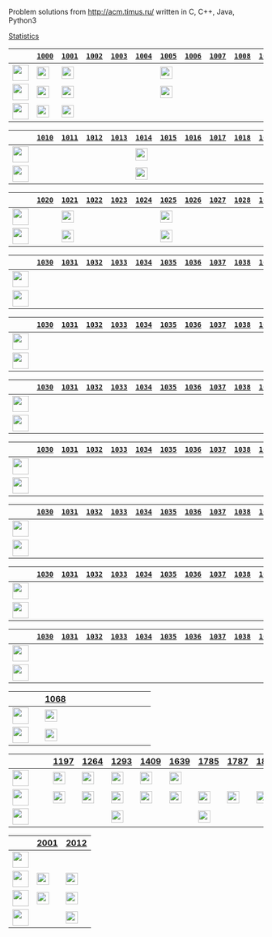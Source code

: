 Problem solutions from http://acm.timus.ru/ written in C, C++, Java, Python3

[Statistics](https://acm.timus.ru/author.aspx?id=70729)


&nbsp;|[`1000`](http://acm.timus.ru/problem.aspx?space=1&num=1000)|[`1001`](http://acm.timus.ru/problem.aspx?space=1&num=1001)|[`1002`](http://acm.timus.ru/problem.aspx?space=1&num=1002)|[`1003`](http://acm.timus.ru/problem.aspx?space=1&num=1003)|[`1004`](http://acm.timus.ru/problem.aspx?space=1&num=1004)|[`1005`](http://acm.timus.ru/problem.aspx?space=1&num=1005)|[`1006`](http://acm.timus.ru/problem.aspx?space=1&num=1006)|[`1007`](http://acm.timus.ru/problem.aspx?space=1&num=1007)|[`1008`](http://acm.timus.ru/problem.aspx?space=1&num=1008)|[`1009`](http://acm.timus.ru/problem.aspx?space=1&num=1009)|
-|-|-|-|-|-|-|-|-|-|-|
<img src="https://github.com/konpa/devicon/raw/master/icons/c/c-line.svg?sanitize=true" alt="" width="32px">|<img src="https://github.com/google/material-design-icons/blob/master/action/svg/production/ic_done_24px.svg?sanitize=true" alt="" width="24px">|<img src="https://github.com/google/material-design-icons/blob/master/action/svg/production/ic_done_24px.svg?sanitize=true" alt="" width="24px">||||<img src="https://github.com/google/material-design-icons/blob/master/action/svg/production/ic_done_24px.svg?sanitize=true" alt="" width="24px">|||||
<img src="https://github.com/konpa/devicon/raw/master/icons/cplusplus/cplusplus-line.svg?sanitize=true" alt="" width="32px">|<img src="https://github.com/google/material-design-icons/blob/master/action/svg/production/ic_done_24px.svg?sanitize=true" alt="" width="24px">|<img src="https://github.com/google/material-design-icons/blob/master/action/svg/production/ic_done_24px.svg?sanitize=true" alt="" width="24px">||||<img src="https://github.com/google/material-design-icons/blob/master/action/svg/production/ic_done_24px.svg?sanitize=true" alt="" width="24px">|||||
<img src="https://github.com/konpa/devicon/raw/master/icons/python/python-original.svg?sanitize=true" alt="" width="32px">|<img src="https://github.com/google/material-design-icons/blob/master/action/svg/production/ic_done_24px.svg?sanitize=true" alt="" width="24px">|<img src="https://github.com/google/material-design-icons/blob/master/action/svg/production/ic_done_24px.svg?sanitize=true" alt="" width="24px">|||||||||

&nbsp;|[`1010`](http://acm.timus.ru/problem.aspx?space=1&num=1010)|[`1011`](http://acm.timus.ru/problem.aspx?space=1&num=1011)|[`1012`](http://acm.timus.ru/problem.aspx?space=1&num=1012)|[`1013`](http://acm.timus.ru/problem.aspx?space=1&num=1013)|[`1014`](http://acm.timus.ru/problem.aspx?space=1&num=1014)|[`1015`](http://acm.timus.ru/problem.aspx?space=1&num=1015)|[`1016`](http://acm.timus.ru/problem.aspx?space=1&num=1016)|[`1017`](http://acm.timus.ru/problem.aspx?space=1&num=1017)|[`1018`](http://acm.timus.ru/problem.aspx?space=1&num=1018)|[`1019`](http://acm.timus.ru/problem.aspx?space=1&num=1019)
-|-|-|-|-|-|-|-|-|-|-|
<img src="https://github.com/konpa/devicon/raw/master/icons/c/c-line.svg?sanitize=true" alt="" width="32px">|||||<img src="https://github.com/google/material-design-icons/blob/master/action/svg/production/ic_done_24px.svg?sanitize=true" alt="" width="24px">||||||
<img src="https://github.com/konpa/devicon/raw/master/icons/cplusplus/cplusplus-line.svg?sanitize=true" alt="" width="32px">|||||<img src="https://github.com/google/material-design-icons/blob/master/action/svg/production/ic_done_24px.svg?sanitize=true" alt="" width="24px">||||||

&nbsp;|[`1020`](http://acm.timus.ru/problem.aspx?space=1&num=1020)|[`1021`](http://acm.timus.ru/problem.aspx?space=1&num=1021)|[`1022`](http://acm.timus.ru/problem.aspx?space=1&num=1022)|[`1023`](http://acm.timus.ru/problem.aspx?space=1&num=1023)|[`1024`](http://acm.timus.ru/problem.aspx?space=1&num=1024)|[`1025`](http://acm.timus.ru/problem.aspx?space=1&num=1025)|[`1026`](http://acm.timus.ru/problem.aspx?space=1&num=1026)|[`1027`](http://acm.timus.ru/problem.aspx?space=1&num=1027)|[`1028`](http://acm.timus.ru/problem.aspx?space=1&num=1028)|[`1029`](http://acm.timus.ru/problem.aspx?space=1&num=1029)
-|-|-|-|-|-|-|-|-|-|-|
<img src="https://github.com/konpa/devicon/raw/master/icons/c/c-line.svg?sanitize=true" alt="" width="32px">||<img src="https://github.com/google/material-design-icons/blob/master/action/svg/production/ic_done_24px.svg?sanitize=true" alt="" width="24px">||||<img src="https://github.com/google/material-design-icons/blob/master/action/svg/production/ic_done_24px.svg?sanitize=true" alt="" width="24px">|||||
<img src="https://github.com/konpa/devicon/raw/master/icons/cplusplus/cplusplus-line.svg?sanitize=true" alt="" width="32px">||<img src="https://github.com/google/material-design-icons/blob/master/action/svg/production/ic_done_24px.svg?sanitize=true" alt="" width="24px">||||<img src="https://github.com/google/material-design-icons/blob/master/action/svg/production/ic_done_24px.svg?sanitize=true" alt="" width="24px">|||||

&nbsp;|[`1030`](http://acm.timus.ru/problem.aspx?space=1&num=1030)|[`1031`](http://acm.timus.ru/problem.aspx?space=1&num=1031)|[`1032`](http://acm.timus.ru/problem.aspx?space=1&num=1032)|[`1033`](http://acm.timus.ru/problem.aspx?space=1&num=1033)|[`1034`](http://acm.timus.ru/problem.aspx?space=1&num=1034)|[`1035`](http://acm.timus.ru/problem.aspx?space=1&num=1035)|[`1036`](http://acm.timus.ru/problem.aspx?space=1&num=1036)|[`1037`](http://acm.timus.ru/problem.aspx?space=1&num=1037)|[`1038`](http://acm.timus.ru/problem.aspx?space=1&num=1038)|[`1039`](http://acm.timus.ru/problem.aspx?space=1&num=1039)
-|-|-|-|-|-|-|-|-|-|-|
<img src="https://github.com/konpa/devicon/raw/master/icons/c/c-line.svg?sanitize=true" alt="" width="32px">|||||||||||
<img src="https://github.com/konpa/devicon/raw/master/icons/cplusplus/cplusplus-line.svg?sanitize=true" alt="" width="32px">|||||||||||

&nbsp;|[`1030`](http://acm.timus.ru/problem.aspx?space=1&num=1030)|[`1031`](http://acm.timus.ru/problem.aspx?space=1&num=1031)|[`1032`](http://acm.timus.ru/problem.aspx?space=1&num=1032)|[`1033`](http://acm.timus.ru/problem.aspx?space=1&num=1033)|[`1034`](http://acm.timus.ru/problem.aspx?space=1&num=1034)|[`1035`](http://acm.timus.ru/problem.aspx?space=1&num=1035)|[`1036`](http://acm.timus.ru/problem.aspx?space=1&num=1036)|[`1037`](http://acm.timus.ru/problem.aspx?space=1&num=1037)|[`1038`](http://acm.timus.ru/problem.aspx?space=1&num=1038)|[`1039`](http://acm.timus.ru/problem.aspx?space=1&num=1039)
-|-|-|-|-|-|-|-|-|-|-|
<img src="https://github.com/konpa/devicon/raw/master/icons/c/c-line.svg?sanitize=true" alt="" width="32px">|||||||||||
<img src="https://github.com/konpa/devicon/raw/master/icons/cplusplus/cplusplus-line.svg?sanitize=true" alt="" width="32px">|||||||||||

&nbsp;|[`1030`](http://acm.timus.ru/problem.aspx?space=1&num=1030)|[`1031`](http://acm.timus.ru/problem.aspx?space=1&num=1031)|[`1032`](http://acm.timus.ru/problem.aspx?space=1&num=1032)|[`1033`](http://acm.timus.ru/problem.aspx?space=1&num=1033)|[`1034`](http://acm.timus.ru/problem.aspx?space=1&num=1034)|[`1035`](http://acm.timus.ru/problem.aspx?space=1&num=1035)|[`1036`](http://acm.timus.ru/problem.aspx?space=1&num=1036)|[`1037`](http://acm.timus.ru/problem.aspx?space=1&num=1037)|[`1038`](http://acm.timus.ru/problem.aspx?space=1&num=1038)|[`1039`](http://acm.timus.ru/problem.aspx?space=1&num=1039)
-|-|-|-|-|-|-|-|-|-|-|
<img src="https://github.com/konpa/devicon/raw/master/icons/c/c-line.svg?sanitize=true" alt="" width="32px">|||||||||||
<img src="https://github.com/konpa/devicon/raw/master/icons/cplusplus/cplusplus-line.svg?sanitize=true" alt="" width="32px">|||||||||||

&nbsp;|[`1030`](http://acm.timus.ru/problem.aspx?space=1&num=1030)|[`1031`](http://acm.timus.ru/problem.aspx?space=1&num=1031)|[`1032`](http://acm.timus.ru/problem.aspx?space=1&num=1032)|[`1033`](http://acm.timus.ru/problem.aspx?space=1&num=1033)|[`1034`](http://acm.timus.ru/problem.aspx?space=1&num=1034)|[`1035`](http://acm.timus.ru/problem.aspx?space=1&num=1035)|[`1036`](http://acm.timus.ru/problem.aspx?space=1&num=1036)|[`1037`](http://acm.timus.ru/problem.aspx?space=1&num=1037)|[`1038`](http://acm.timus.ru/problem.aspx?space=1&num=1038)|[`1039`](http://acm.timus.ru/problem.aspx?space=1&num=1039)
-|-|-|-|-|-|-|-|-|-|-|
<img src="https://github.com/konpa/devicon/raw/master/icons/c/c-line.svg?sanitize=true" alt="" width="32px">|||||||||||
<img src="https://github.com/konpa/devicon/raw/master/icons/cplusplus/cplusplus-line.svg?sanitize=true" alt="" width="32px">|||||||||||

&nbsp;|[`1030`](http://acm.timus.ru/problem.aspx?space=1&num=1030)|[`1031`](http://acm.timus.ru/problem.aspx?space=1&num=1031)|[`1032`](http://acm.timus.ru/problem.aspx?space=1&num=1032)|[`1033`](http://acm.timus.ru/problem.aspx?space=1&num=1033)|[`1034`](http://acm.timus.ru/problem.aspx?space=1&num=1034)|[`1035`](http://acm.timus.ru/problem.aspx?space=1&num=1035)|[`1036`](http://acm.timus.ru/problem.aspx?space=1&num=1036)|[`1037`](http://acm.timus.ru/problem.aspx?space=1&num=1037)|[`1038`](http://acm.timus.ru/problem.aspx?space=1&num=1038)|[`1039`](http://acm.timus.ru/problem.aspx?space=1&num=1039)
-|-|-|-|-|-|-|-|-|-|-|
<img src="https://github.com/konpa/devicon/raw/master/icons/c/c-line.svg?sanitize=true" alt="" width="32px">|||||||||||
<img src="https://github.com/konpa/devicon/raw/master/icons/cplusplus/cplusplus-line.svg?sanitize=true" alt="" width="32px">|||||||||||

&nbsp;|[`1030`](http://acm.timus.ru/problem.aspx?space=1&num=1030)|[`1031`](http://acm.timus.ru/problem.aspx?space=1&num=1031)|[`1032`](http://acm.timus.ru/problem.aspx?space=1&num=1032)|[`1033`](http://acm.timus.ru/problem.aspx?space=1&num=1033)|[`1034`](http://acm.timus.ru/problem.aspx?space=1&num=1034)|[`1035`](http://acm.timus.ru/problem.aspx?space=1&num=1035)|[`1036`](http://acm.timus.ru/problem.aspx?space=1&num=1036)|[`1037`](http://acm.timus.ru/problem.aspx?space=1&num=1037)|[`1038`](http://acm.timus.ru/problem.aspx?space=1&num=1038)|[`1039`](http://acm.timus.ru/problem.aspx?space=1&num=1039)
-|-|-|-|-|-|-|-|-|-|-|
<img src="https://github.com/konpa/devicon/raw/master/icons/c/c-line.svg?sanitize=true" alt="" width="32px">|||||||||||
<img src="https://github.com/konpa/devicon/raw/master/icons/cplusplus/cplusplus-line.svg?sanitize=true" alt="" width="32px">|||||||||||

&nbsp;|[`1030`](http://acm.timus.ru/problem.aspx?space=1&num=1030)|[`1031`](http://acm.timus.ru/problem.aspx?space=1&num=1031)|[`1032`](http://acm.timus.ru/problem.aspx?space=1&num=1032)|[`1033`](http://acm.timus.ru/problem.aspx?space=1&num=1033)|[`1034`](http://acm.timus.ru/problem.aspx?space=1&num=1034)|[`1035`](http://acm.timus.ru/problem.aspx?space=1&num=1035)|[`1036`](http://acm.timus.ru/problem.aspx?space=1&num=1036)|[`1037`](http://acm.timus.ru/problem.aspx?space=1&num=1037)|[`1038`](http://acm.timus.ru/problem.aspx?space=1&num=1038)|[`1039`](http://acm.timus.ru/problem.aspx?space=1&num=1039)
-|-|-|-|-|-|-|-|-|-|-|
<img src="https://github.com/konpa/devicon/raw/master/icons/c/c-line.svg?sanitize=true" alt="" width="32px">|||||||||||
<img src="https://github.com/konpa/devicon/raw/master/icons/cplusplus/cplusplus-line.svg?sanitize=true" alt="" width="32px">|||||||||||

&nbsp;||[1068](http://acm.timus.ru/problem.aspx?space=1&num=1068)|||||||||||
-|-|-|-|-|-|-|-|-|-|-|-|-|
<img src="https://github.com/konpa/devicon/raw/master/icons/c/c-line.svg?sanitize=true" alt="" width="32px">||<img src="https://github.com/google/material-design-icons/blob/master/action/svg/production/ic_done_24px.svg?sanitize=true" alt="" width="24px">|||||||||||
<img src="https://github.com/konpa/devicon/raw/master/icons/cplusplus/cplusplus-line.svg?sanitize=true" alt="" width="32px">||<img src="https://github.com/google/material-design-icons/blob/master/action/svg/production/ic_done_24px.svg?sanitize=true" alt="" width="24px">|||||||||||

&nbsp;|||[1197](http://acm.timus.ru/problem.aspx?space=1&num=1197)|[1264](http://acm.timus.ru/problem.aspx?space=1&num=1264)|[1293](http://acm.timus.ru/problem.aspx?space=1&num=1293)|[1409](http://acm.timus.ru/problem.aspx?space=1&num=1409)|[1639](http://acm.timus.ru/problem.aspx?space=1&num=1639)|[1785](http://acm.timus.ru/problem.aspx?space=1&num=1785)|[1787](http://acm.timus.ru/problem.aspx?space=1&num=1787)|[1820](http://acm.timus.ru/problem.aspx?space=1&num=1820)|[1877](http://acm.timus.ru/problem.aspx?space=1&num=1877)|[1880](http://acm.timus.ru/problem.aspx?space=1&num=1880)|
-|-|-|-|-|-|-|-|-|-|-|-|-|
<img src="https://github.com/konpa/devicon/raw/master/icons/c/c-line.svg?sanitize=true" alt="" width="32px">|||<img src="https://github.com/google/material-design-icons/blob/master/action/svg/production/ic_done_24px.svg?sanitize=true" alt="" width="24px">|<img src="https://github.com/google/material-design-icons/blob/master/action/svg/production/ic_done_24px.svg?sanitize=true" alt="" width="24px">|<img src="https://github.com/google/material-design-icons/blob/master/action/svg/production/ic_done_24px.svg?sanitize=true" alt="" width="24px">|<img src="https://github.com/google/material-design-icons/blob/master/action/svg/production/ic_done_24px.svg?sanitize=true" alt="" width="24px">|<img src="https://github.com/google/material-design-icons/blob/master/action/svg/production/ic_done_24px.svg?sanitize=true" alt="" width="24px">||||||
<img src="https://github.com/konpa/devicon/raw/master/icons/cplusplus/cplusplus-line.svg?sanitize=true" alt="" width="32px">|||<img src="https://github.com/google/material-design-icons/blob/master/action/svg/production/ic_done_24px.svg?sanitize=true" alt="" width="24px">|<img src="https://github.com/google/material-design-icons/blob/master/action/svg/production/ic_done_24px.svg?sanitize=true" alt="" width="24px">|<img src="https://github.com/google/material-design-icons/blob/master/action/svg/production/ic_done_24px.svg?sanitize=true" alt="" width="24px">|<img src="https://github.com/google/material-design-icons/blob/master/action/svg/production/ic_done_24px.svg?sanitize=true" alt="" width="24px">|<img src="https://github.com/google/material-design-icons/blob/master/action/svg/production/ic_done_24px.svg?sanitize=true" alt="" width="24px">|<img src="https://github.com/google/material-design-icons/blob/master/action/svg/production/ic_done_24px.svg?sanitize=true" alt="" width="24px">|<img src="https://github.com/google/material-design-icons/blob/master/action/svg/production/ic_done_24px.svg?sanitize=true" alt="" width="24px">|<img src="https://github.com/google/material-design-icons/blob/master/action/svg/production/ic_done_24px.svg?sanitize=true" alt="" width="24px">|<img src="https://github.com/google/material-design-icons/blob/master/action/svg/production/ic_done_24px.svg?sanitize=true" alt="" width="24px">|<img src="https://github.com/google/material-design-icons/blob/master/action/svg/production/ic_done_24px.svg?sanitize=true" alt="" width="24px">|
<img src="https://github.com/konpa/devicon/raw/master/icons/python/python-original.svg?sanitize=true" alt="" width="32px">|||||<img src="https://github.com/google/material-design-icons/blob/master/action/svg/production/ic_done_24px.svg?sanitize=true" alt="" width="24px">|||<img src="https://github.com/google/material-design-icons/blob/master/action/svg/production/ic_done_24px.svg?sanitize=true" alt="" width="24px">|||||
    
&nbsp;|[2001](http://acm.timus.ru/problem.aspx?space=1&num=2001)|[2012](http://acm.timus.ru/problem.aspx?space=1&num=2012)|
-|-|-|
<img src="https://github.com/konpa/devicon/raw/master/icons/c/c-line.svg?sanitize=true" alt="" width="32px">|||
<img src="https://github.com/konpa/devicon/raw/master/icons/cplusplus/cplusplus-line.svg?sanitize=true" alt="" width="32px">|<img src="https://github.com/google/material-design-icons/blob/master/action/svg/production/ic_done_24px.svg?sanitize=true" alt="" width="24px">|<img src="https://github.com/google/material-design-icons/blob/master/action/svg/production/ic_done_24px.svg?sanitize=true" alt="" width="24px">|
<img src="https://github.com/konpa/devicon/raw/master/icons/java/java-original.svg?sanitize=true" alt="" width="32px">|<img src="https://github.com/google/material-design-icons/blob/master/action/svg/production/ic_done_24px.svg?sanitize=true" alt="" width="24px">|<img src="https://github.com/google/material-design-icons/blob/master/action/svg/production/ic_done_24px.svg?sanitize=true" alt="" width="24px">|
<img src="https://github.com/konpa/devicon/raw/master/icons/python/python-original.svg?sanitize=true" alt="" width="32px">||<img src="https://github.com/google/material-design-icons/blob/master/action/svg/production/ic_done_24px.svg?sanitize=true" alt="" width="24px">|
      
